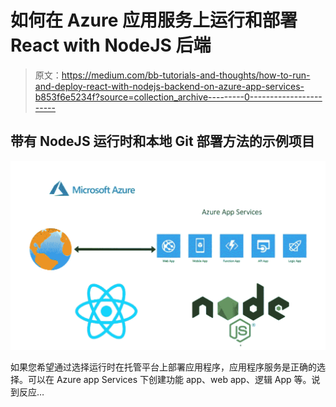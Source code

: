 # 如何在 Azure 应用服务上运行和部署 React with NodeJS 后端

> 原文：<https://medium.com/bb-tutorials-and-thoughts/how-to-run-and-deploy-react-with-nodejs-backend-on-azure-app-services-b853f6e5234f?source=collection_archive---------0----------------------->

## 带有 NodeJS 运行时和本地 Git 部署方法的示例项目

![](img/6924db20208cc798ab73b2895ec5218d.png)

如果您希望通过选择运行时在托管平台上部署应用程序，应用程序服务是正确的选择。可以在 Azure app Services 下创建功能 app、web app、逻辑 App 等。说到反应…